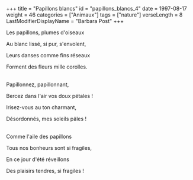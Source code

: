 +++
title = "Papillons blancs"
id = "papillons_blancs_4"
date = 1997-08-17
weight = 46
categories = ["Animaux"]
tags = ["nature"]
verseLength = 8
LastModifierDisplayName = "Barbara Post"
+++

Les papillons, plumes d'oiseaux

Au blanc lissé, si pur, s'envolent,

Leurs danses comme fins réseaux

Forment des fleurs mille corolles.

 \
Papillonnez, papillonnant,

Bercez dans l'air vos doux pétales !

Irisez-vous au ton charmant,

Désordonnés, mes soleils pâles !

 \
Comme l'aile des papillons

Tous nos bonheurs sont si fragiles,

En ce jour d'été réveillons

Des plaisirs tendres, si fragiles !
